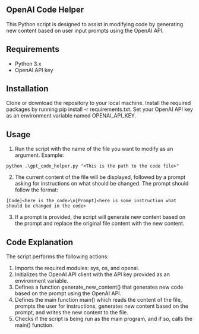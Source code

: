 ## OpenAI Code Helper
This Python script is designed to assist in modifying code by generating new content based on user input prompts using the OpenAI API.

## Requirements
- Python 3.x
- OpenAI API key
## Installation
Clone or download the repository to your local machine.
Install the required packages by running pip install -r requirements.txt.
Set your OpenAI API key as an environment variable named OPENAI_API_KEY.
## Usage
1. Run the script with the name of the file you want to modify as an argument. Example: 
```
python .\gpt_code_helper.py "<This is the path to the code file>"
```
2. The current content of the file will be displayed, followed by a prompt asking for instructions on what should be changed. 
The prompt should follow the format: 
```
[Code]<here is the code>\n[Prompt]<here is some instruction what should be changed in the code>
```
3. If a prompt is provided, the script will generate new content based on the prompt and replace the original file content with the new content.
## Code Explanation
The script performs the following actions:

1. Imports the required modules: sys, os, and openai.
2. Initializes the OpenAI API client with the API key provided as an environment variable.
3. Defines a function generate_new_content() that generates new code based on the prompt using the OpenAI API.
4. Defines the main function main() which reads the content of the file, prompts the user for instructions, generates new content based on the prompt, and writes the new content to the file.
5. Checks if the script is being run as the main program, and if so, calls the main() function.